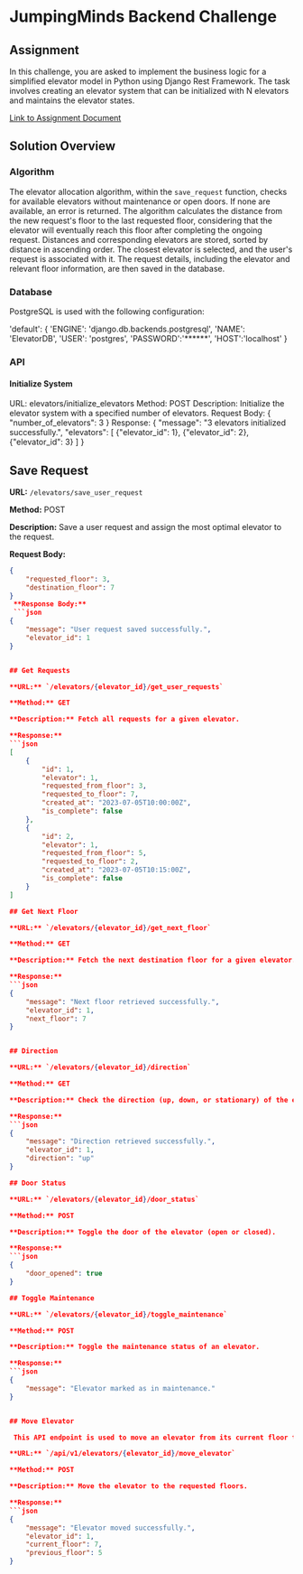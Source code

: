 # JumpingMinds Backend Challenge

## Assignment

In this challenge, you are asked to implement the business logic for a simplified elevator model in Python using Django Rest Framework. The task involves creating an elevator system that can be initialized with N elevators and maintains the elevator states.

[Link to Assignment Document](https://docs.google.com/document/d/1ZlJKfawiwqaEy2qoa0iAOB36Y0Ph5K2_zsvLcVJJBxk/edit)

## Solution Overview

### Algorithm

The elevator allocation algorithm, within the `save_request` function, checks for available elevators without maintenance or open doors. If none are available, an error is returned. The algorithm calculates the distance from the new request's floor to the last requested floor, considering that the elevator will eventually reach this floor after completing the ongoing request. Distances and corresponding elevators are stored, sorted by distance in ascending order. The closest elevator is selected, and the user's request is associated with it. The request details, including the elevator and relevant floor information, are then saved in the database.

### Database

PostgreSQL is used with the following configuration:


'default': {
        'ENGINE': 'django.db.backends.postgresql',
        'NAME': 'ElevatorDB',
        'USER': 'postgres',
        'PASSWORD':'******',
        'HOST':'localhost' 
    }

### API

#### Initialize System

URL: elevators/initialize_elevators
Method: POST
Description: Initialize the elevator system with a specified number of elevators.
Request Body:
{
    "number_of_elevators": 3
}
Response:
{
    "message": "3 elevators initialized successfully.",
    "elevators": [
        {"elevator_id": 1},
        {"elevator_id": 2},
        {"elevator_id": 3}
    ]
}


## Save Request

**URL:** `/elevators/save_user_request`

**Method:** POST

**Description:** Save a user request and assign the most optimal elevator to the request.

**Request Body:**
```json
{
    "requested_floor": 3,
    "destination_floor": 7
}
 **Response Body:**
 ```json
{
    "message": "User request saved successfully.",
    "elevator_id": 1
}


## Get Requests

**URL:** `/elevators/{elevator_id}/get_user_requests`

**Method:** GET

**Description:** Fetch all requests for a given elevator.

**Response:**
```json
[
    {
        "id": 1,
        "elevator": 1,
        "requested_from_floor": 3,
        "requested_to_floor": 7,
        "created_at": "2023-07-05T10:00:00Z",
        "is_complete": false
    },
    {
        "id": 2,
        "elevator": 1,
        "requested_from_floor": 5,
        "requested_to_floor": 2,
        "created_at": "2023-07-05T10:15:00Z",
        "is_complete": false
    }
]

## Get Next Floor

**URL:** `/elevators/{elevator_id}/get_next_floor`

**Method:** GET

**Description:** Fetch the next destination floor for a given elevator.

**Response:**
```json
{
    "message": "Next floor retrieved successfully.",
    "elevator_id": 1,
    "next_floor": 7
}


## Direction

**URL:** `/elevators/{elevator_id}/direction`

**Method:** GET

**Description:** Check the direction (up, down, or stationary) of the elevator.

**Response:**
```json
{
    "message": "Direction retrieved successfully.",
    "elevator_id": 1,
    "direction": "up"
}

## Door Status

**URL:** `/elevators/{elevator_id}/door_status`

**Method:** POST

**Description:** Toggle the door of the elevator (open or closed).

**Response:**
```json
{
    "door_opened": true
}

## Toggle Maintenance

**URL:** `/elevators/{elevator_id}/toggle_maintenance`

**Method:** POST

**Description:** Toggle the maintenance status of an elevator.

**Response:**
```json
{
    "message": "Elevator marked as in maintenance."
}


## Move Elevator

 This API endpoint is used to move an elevator from its current floor to the next floor. After hitting it once, the elevator moves to the next floor, and hitting it again will move the elevator to the requested to floor. The response contains a message indicating the success of the operation, along with the elevator ID, current floor, and previous floor.

**URL:** `/api/v1/elevators/{elevator_id}/move_elevator`

**Method:** POST

**Description:** Move the elevator to the requested floors.

**Response:**
```json
{
    "message": "Elevator moved successfully.",
    "elevator_id": 1,
    "current_floor": 7,
    "previous_floor": 5
}
